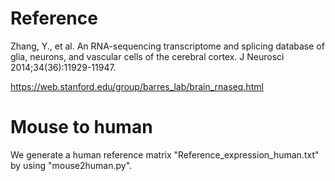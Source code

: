 # Reference

Zhang, Y., et al. An RNA-sequencing transcriptome and splicing database of glia, neurons, and vascular cells of the cerebral cortex. J Neurosci 2014;34(36):11929-11947.

https://web.stanford.edu/group/barres_lab/brain_rnaseq.html

# Mouse to human

We generate a human reference matrix "Reference_expression_human.txt" by using "mouse2human.py".

